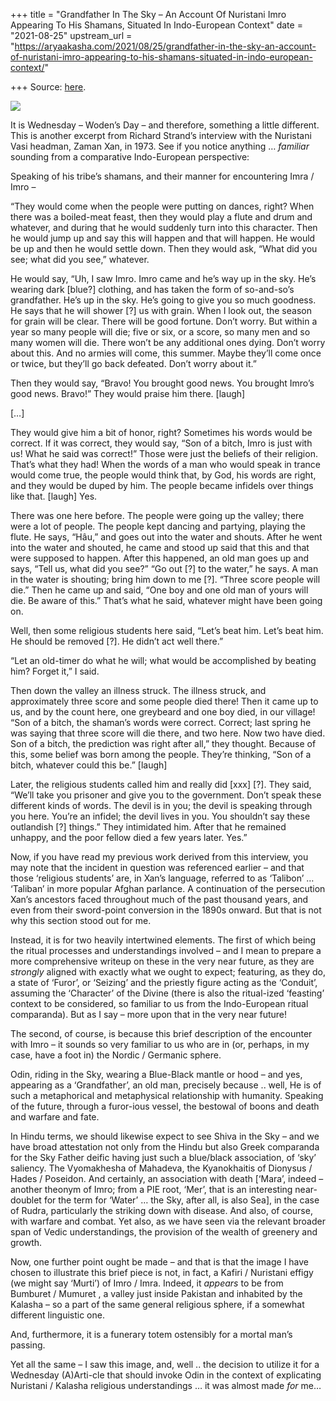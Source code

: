 +++
title = "Grandfather In The Sky – An Account Of Nuristani Imro Appearing To His Shamans, Situated In Indo-European Context"
date = "2021-08-25"
upstream_url = "https://aryaakasha.com/2021/08/25/grandfather-in-the-sky-an-account-of-nuristani-imro-appearing-to-his-shamans-situated-in-indo-european-context/"

+++
Source: [here](https://aryaakasha.com/2021/08/25/grandfather-in-the-sky-an-account-of-nuristani-imro-appearing-to-his-shamans-situated-in-indo-european-context/).

![](https://aryaakasha.files.wordpress.com/2021/08/470f162c2c189d77ac9ee2b06397d50d.jpg?w=564)

It is Wednesday – Woden’s Day – and therefore, something a little
different. This is another excerpt from Richard Strand’s interview with
the Nuristani Vasi headman, Zaman Xan, in 1973. See if you notice
anything … *familiar* sounding from a comparative Indo-European
perspective:

Speaking of his tribe’s shamans, and their manner for encountering Imra
/ Imro –

“They would come when the people were putting on dances, right? When
there was a boiled-meat feast, then they would play a flute and drum and
whatever, and during that he would suddenly turn into this character.
Then he would jump up and say this will happen and that will happen. He
would be up and then he would settle down. Then they would ask, “What
did you see; what did you see,” whatever.

He would say, “Uh, I saw Imro. Imro came and he’s way up in the sky.
He’s wearing dark \[blue?\] clothing, and has taken the form of
so-and-so’s grandfather. He’s up in the sky. He’s going to give you so
much goodness. He says that he will shower \[?\] us with grain. When I
look out, the season for grain will be clear. There will be good
fortune. Don’t worry. But within a year so many people will die; five or
six, or a score, so many men and so many women will die. There won’t be
any additional ones dying. Don’t worry about this. And no armies will
come, this summer. Maybe they’ll come once or twice, but they’ll go back
defeated. Don’t worry about it.”

Then they would say, “Bravo! You brought good news. You brought Imro’s
good news. Bravo!” They would praise him there. \[laugh\]

\[…\]

They would give him a bit of honor, right? Sometimes his words would be
correct. If it was correct, they would say, “Son of a bitch, Imro is
just with us! What he said was correct!” Those were just the beliefs of
their religion. That’s what they had! When the words of a man who would
speak in trance would come true, the people would think that, by God,
his words are right, and they would be duped by him. The people became
infidels over things like that. \[laugh\] Yes.

There was one here before. The people were going up the valley; there
were a lot of people. The people kept dancing and partying, playing the
flute. He says, “Hâu,” and goes out into the water and shouts. After he
went into the water and shouted, he came and stood up said that this and
that were supposed to happen. After this happened, an old man goes up
and says, “Tell us, what did you see?” “Go out \[?\] to the water,” he
says. A man in the water is shouting; bring him down to me \[?\]. “Three
score people will die.” Then he came up and said, “One boy and one old
man of yours will die. Be aware of this.” That’s what he said, whatever
might have been going on.

Well, then some religious students here said, “Let’s beat him. Let’s
beat him. He should be removed \[?\]. He didn’t act well there.”

“Let an old-timer do what he will; what would be accomplished by beating
him? Forget it,” I said.

Then down the valley an illness struck. The illness struck, and
approximately three score and some people died there! Then it came up to
us, and by the count here, one greybeard and one boy died, in our
village! “Son of a bitch, the shaman’s words were correct. Correct; last
spring he was saying that three score will die there, and two here. Now
two have died. Son of a bitch, the prediction was right after all,” they
thought. Because of this, some belief was born among the people. They’re
thinking, “Son of a bitch, whatever could this be.” \[laugh\]

Later, the religious students called him and really did \[xxx\] \[?\].
They said, “We’ll take you prisoner and give you to the government.
Don’t speak these different kinds of words. The devil is in you; the
devil is speaking through you here. You’re an infidel; the devil lives
in you. You shouldn’t say these outlandish \[?\] things.” They
intimidated him. After that he remained unhappy, and the poor fellow
died a few years later. Yes.”

Now, if you have read my previous work derived from this interview, you
may note that the incident in question was referenced earlier – and that
those ‘religious students’ are, in Xan’s language, referred to as
‘Talibon’ … ‘Taliban’ in more popular Afghan parlance. A continuation of
the persecution Xan’s ancestors faced throughout much of the past
thousand years, and even from their sword-point conversion in the 1890s
onward. But that is not why this section stood out for me.

Instead, it is for two heavily intertwined elements. The first of which
being the ritual processes and understandings involved – and I mean to
prepare a more comprehensive writeup on these in the very near future,
as they are *strongly* aligned with exactly what we ought to expect;
featuring, as they do, a state of ‘Furor’, or ‘Seizing’ and the priestly
figure acting as the ‘Conduit’, assuming the ‘Character’ of the Divine
(there is also the ritual-ized ‘feasting’ context to be considered, so
familiar to us from the Indo-European ritual comparanda). But as I say –
more upon that in the very near future!

The second, of course, is because this brief description of the
encounter with Imro – it sounds so very familiar to us who are in (or,
perhaps, in my case, have a foot in) the Nordic / Germanic sphere.

Odin, riding in the Sky, wearing a Blue-Black mantle or hood – and yes,
appearing as a ‘Grandfather’, an old man, precisely because .. well, He
is of such a metaphorical and metaphysical relationship with humanity.
Speaking of the future, through a furor-ious vessel, the bestowal of
boons and death and warfare and fate.

In Hindu terms, we should likewise expect to see Shiva in the Sky – and
we have broad attestation not only from the Hindu but also Greek
comparanda for the Sky Father deific having just such a blue/black
association, of ‘sky’ saliency. The Vyomakhesha of Mahadeva, the
Kyanokhaitis of Dionysus / Hades / Poseidon. And certainly, an
association with death \[‘Mara’, indeed – another theonym of Imro; from
a PIE root, ‘Mer’, that is an interesting near-doublet for the term for
‘Water’ … the Sky, after all, is also Sea\], in the case of Rudra,
particularly the striking down with disease. And also, of course, with
warfare and combat. Yet also, as we have seen via the relevant broader
span of Vedic understandings, the provision of the wealth of greenery
and growth.

Now, one further point ought be made – and that is that the image I have
chosen to illustrate this brief piece is not, in fact, a Kafiri /
Nuristani effigy (we might say ‘Murti’) of Imro / Imra. Indeed, it
*appears* to be from Bumburet / Mumuret , a valley just inside Pakistan
and inhabited by the Kalasha – so a part of the same general religious
sphere, if a somewhat different linguistic one.

And, furthermore, it is a funerary totem ostensibly for a mortal man’s
passing.

Yet all the same – I saw this image, and, well .. the decision to
utilize it for a Wednesday (A)Arti-cle that should invoke Odin in the
context of explicating Nuristani / Kalasha religious understandings … it
was almost made *for* me…
